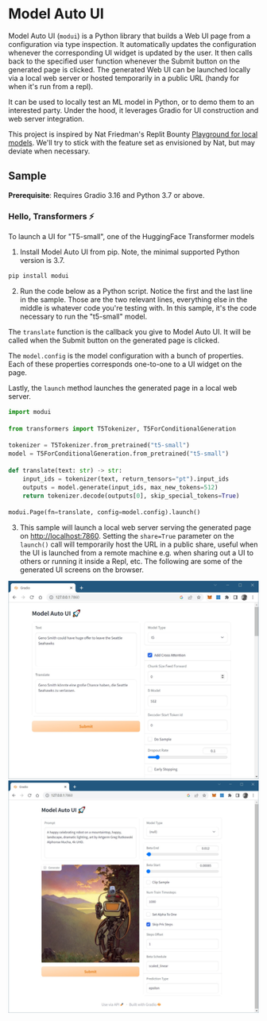 # Model Auto UI

Model Auto UI (`modui`) is a Python library that builds a Web UI page from a configuration via type inspection. It automatically updates the configuration whenever the corresponding UI widget is updated by the user. It then calls back to the specified user function whenever the Submit button on the generated page is clicked. The generated Web UI can be launched locally via a local web server or hosted temporarily in a public URL (handy for when it's run from a repl).

It can be used to locally test an ML model in Python, or to demo them to an interested party. Under the hood, it leverages Gradio for UI construction and web server integration.

This project is inspired by Nat Friedman's Replit Bounty [Playground for local models](https://replit.com/bounties/@natfriedman/openai-playground-fo). We'll try to stick with the feature set as envisioned by Nat, but may deviate when necessary.

## Sample

**Prerequisite**: Requires Gradio 3.16 and Python 3.7 or above.

### Hello, Transformers ⚡

To launch a UI for "T5-small", one of the HuggingFace Transformer models

1. Install Model Auto UI from pip. Note, the minimal supported Python version is 3.7.

```bash
pip install modui 
```

2. Run the code below as a Python script. Notice the first and the last line in the sample. Those are the two relevant lines, everything else in the middle is whatever code you're testing with. In this sample, it's the code necessary to run the "t5-small" model.

The `translate` function is the callback you give to Model Auto UI. It will be called when the Submit button on the generated page is clicked. 

The `model.config` is the model configuration with a bunch of properties. Each of these properties corresponds one-to-one to a UI widget on the page.

Lastly, the `launch` method launches the generated page in a local web server. 

```python
import modui

from transformers import T5Tokenizer, T5ForConditionalGeneration

tokenizer = T5Tokenizer.from_pretrained("t5-small")
model = T5ForConditionalGeneration.from_pretrained("t5-small")

def translate(text: str) -> str:
    input_ids = tokenizer(text, return_tensors="pt").input_ids
    outputs = model.generate(input_ids, max_new_tokens=512)
    return tokenizer.decode(outputs[0], skip_special_tokens=True)

modui.Page(fn=translate, config=model.config).launch()
```

3. This sample will launch a local web server serving the generated page on [http://localhost:7860](http://localhost:7860/). Setting the `share=True` parameter on the `launch()` call will temporarily host the URL in a public share, useful when the UI is launched from a remote machine e.g. when sharing out a UI to others or running it inside a Repl, etc. The following are some of the generated UI screens on the browser.

![T5 screenshot](./images/t5.jpg)
![Text2Image screenshot](./images/text2image.jpg)

